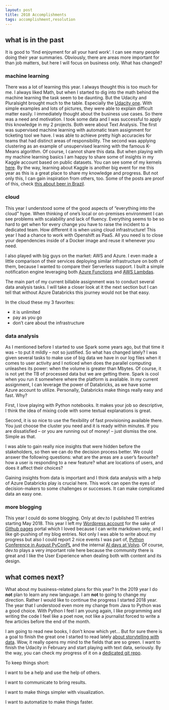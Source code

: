 ```yaml
---
layout: post
title: 2018 Accomplishments
tags: accomplishment,resolution
---
```


## what is in the past
It is good to 'find enjoyment for all your hard work'.  I can see many people doing their year summaries.  Obviously, there are areas more important for than job matters, but here I will focus on business only.  What has changed?


### machine learning
There was a lot of learning this year.  I always thought this is too much for me.  I always liked Math, but when I started to dig into the math behind the machine learning the task seem to be daunting.  But the Udacity and Pluralsight brought much to the table.  Especially the [Udacity one]( https://dev.to/lukaszkuczynski/machine-learning-with-udacity-549e).  With simple examples and lots of pictures, they were able to explain difficult matter easily.  I immediately thought about the business use cases.  So there was a need and motivation.  I took some data and I was successful to apply this knowledge in my 2 projects.  Both were about Text Analysis.  The first was supervised machine learning with automatic team assignment for ticketing tool we have.  I was able to achieve pretty high accuracies for teams that had distinct areas of responsibility.  The second was applying clustering as an example of unsupervised learning with the famous K-Means algorithm.  Of course, I cannot share this data.  But when playing with my machine learning basics I am happy to share some of insights in my Kaggle account based on public datasets.  You can see some of my kernels [here]( https://www.kaggle.com/panlukaszk).  By the way, learning about Kaggle is another big event for me this year as this is a great place to share my knowledge and progress.  But not only this, I can gain inspiration from others, too.  Some of the posts are proof of this, check [this about beer in Brazil]( https://dev.to/lukaszkuczynski/regression-and-outliers-and-beer-57k8).


### cloud
This year I understood some of the good aspects of “everything into the cloud” hype.  When thinking of one’s local or on-premises environment I can see problems with scalability and lack of fluency.  Everything seems to be so hard to get when for every change you have to raise the incident to a dedicated team.  How different it is when using cloud infrastructure!  This year I had a chance to work with Openshift as PaaS.  All you need is to close your dependencies inside of a Docker image and reuse it whenever you need.  

I also played with big guys on the market: AWS and Azure.  I even made a little comparison of their services deploying similar infrastructure on both of them, because I wanted to compare their Serverless support.  I built a simple notification engine leveraging both [Azure Functions]( https://dev.to/lukaszkuczynski/serverless-monitoring-of-weather-with-azure-4d89) and [AWS Lambdas]( https://dev.to/lukaszkuczynski/monitoring-wrocaw-weather-with-aws-903). 

The main part of my current billable assignment was to conduct several data analysis tasks.  I will take a closer look at it the next section but I can tell that without Azure Databricks this journey would not be that easy. 

In the cloud these my 3 favorites:
- it is unlimited
- pay as you go
- don’t care about the infrastructure


### data analysis
As I mentioned before I started to use Spark some years ago, but that time it was – to put it mildly – not so justified.  So what has changed lately?  I was given several tasks to make use of big data we have in our log files when it comes to user activity and I noticed when does the parallel computing unleashes its power: when the volume is greater than Mbytes.  Of course, it is not yet the TB of processed data but we are getting there.  Spark is cool when you run it somewhere where the platform is available.  In my current assignment, I can leverage the power of Databricks, as we have some Azure account to utilize.  Personally, Databricks make things really easy and fast.  Why?

First, I love playing with Python notebooks.  It makes your job so descriptive, I think the idea of mixing code with some textual explanations is great.  

Second, it is so nice to use the flexibility of fast provisioning available there.  You just choose the cluster you need and it is ready within minutes.  If you are dissatisfied – or you are running out of money! – just dismiss the one.  Simple as that.

I was able to gain really nice insights that were hidden before the stakeholders, so then we can do the decision process better.  We could answer the following questions:
what are the areas are a user’s favourite?
how a user is responding to a new feature?
what are locations of users, and does it affect their choices?

Gaining insights from data is important and I think data analysis with a help of Azure Databricks play is crucial here.  This work can open the eyes of decision-makers to some challenges or successes.  It can make complicated data an easy one.

### more blogging 
This year I could do some blogging.  Only at dev.to I published 11 entries starting May 2018.  This year I left my [Wordpress account](http://lukcreates.pl/) for the sake of [Github pages]( http://lukaszkuczynski.github.io) portal which I Ioved because I can write markdown only, and I like git-pushing of my blog entries.  Not only I was able to write about my progress but also I could report 2 nice events I was part of, [Python Conference in August PyConPL]( https://dev.to/lukaszkuczynski/pyconpl-2018-report-2loo) and the internal [AI days at Volvo]( https://dev.to/lukaszkuczynski/innovation-day-at-volvo-1l64).
Of course, dev.to plays a very important role here because the community there is great and I like the User Experience when dealing both with content and its design.

## what comes next?
What about my business-related plans for this year?  In the 2019 year I do **not** plan to learn any new language.  I am **not** to going to change my direction.  Rather I would like to continue the progress I started 2018 year.  The year that I understood even more my change from Java to Python was a good choice.  With Python I feel I am young again, I like programming and writing the code I feel like a poet now, not like a journalist forced to write a few articles before the end of the month.

I am going to read new books, I don’t know which yet... But for sure there is a goal to finish the great one I started to read lately [about storytelling with data]( https://www.amazon.com/Storytelling-Data-Visualization-Business-Professionals-ebook/dp/B016DHQSM2).  Wow, it really opens my mind to the fields that are so green.  I want to finish the Udacity in February and start playing with text data, seriously.  By the way, you can check my progress of it on a [dedicated git repo]( https://github.com/lukaszkuczynski/ud120-projects/commits/master).

To keep things short:

I want to be a help and use the help of others.  

I want to communicate to bring results.

I want to make things simpler with visualization.

I want to automatize to make things faster.